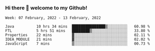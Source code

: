 ### Hi there 👋 welcome to my Github! 

<!--START_SECTION:waka-->
```text
Week: 07 February, 2022 - 13 February, 2022

Java          10 hrs 34 mins  ███████████████▒░░░░░░░░░   60.98 % 
FTL           5 hrs 51 mins   ████████▒░░░░░░░░░░░░░░░░   33.80 % 
Properties    22 mins         ▓░░░░░░░░░░░░░░░░░░░░░░░░   02.11 % 
IDEA_MODULE   21 mins         ▓░░░░░░░░░░░░░░░░░░░░░░░░   02.02 % 
JavaScript    7 mins          ▒░░░░░░░░░░░░░░░░░░░░░░░░   00.73 % 
```
<!--END_SECTION:waka-->
